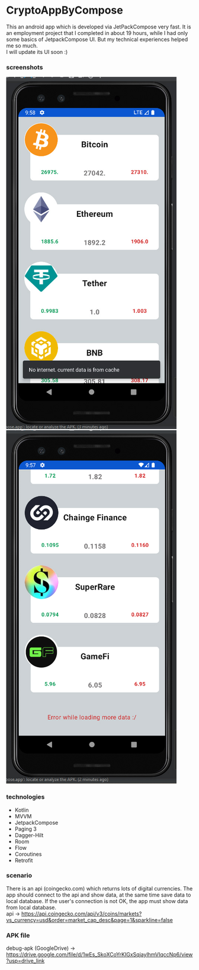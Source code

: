 # CryptoAppByCompose
This an android app which is developed via JetPackCompose very fast. It is an employment project that I completed in about 19 hours,
while I had only some basics of JetpackCompose UI. But my technical experiences helped me so much.
\
I will update its UI soon :)


### screenshots
![screenshot-one](https://github.com/rezalaki/CryptoAppByCompose/blob/main/arts/one.jpg?raw=true)
![screenshot-one](https://github.com/rezalaki/CryptoAppByCompose/blob/main/arts/two.jpg?raw=true)

### technologies
+ Kotlin
+ MVVM
+ JetpackCompose
+ Paging 3
+ Dagger-Hilt
+ Room
+ Flow
+ Coroutines
+ Retrofit

### scenario
There is an api (coingecko.com) which returns lots of digital currencies. The app should connect to the api and show data,
at the same time save data to local database.
If the user's connection is not OK, the app must show data from local database.
\
api -> https://api.coingecko.com/api/v3/coins/markets?vs_currency=usd&order=market_cap_desc&page=1&sparkline=false

### APK file
debug-apk (GoogleDrive) -> https://drive.google.com/file/d/1wEs_SkoXCoYrKIGxSqjaylhmVIqccNp6/view?usp=drive_link